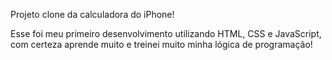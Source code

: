 Projeto clone da calculadora do iPhone!

Esse foi meu primeiro desenvolvimento utilizando HTML, CSS e JavaScript, com certeza aprende muito e treinei muito minha lógica de programação!